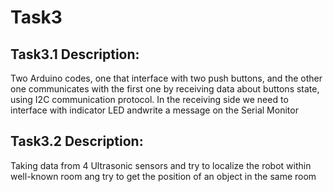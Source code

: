 # **Task3**
## Task3.1 Description:
  Two Arduino codes, one that interface with two push buttons, and the other one communicates with the first one by receiving
  data about buttons state, using I2C communication protocol.
  In the receiving side we need to interface with indicator LED andwrite a message on the Serial Monitor
## Task3.2 Description:
  Taking data from 4 Ultrasonic sensors and try to localize the robot within well-known room ang try to get the position of an object in the same room 
